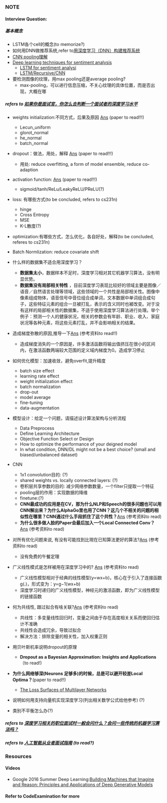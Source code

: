 ### NOTE

#### Interview Question:

##### 基本概念

+ LSTM各个cell的概念(to memorize?)
+ 如何用DNN做推荐系统,refer to[用深度学习（DNN）构建推荐系统](https://zhuanlan.zhihu.com/p/25343518?utm_source=itdadao&utm_medium=referral)
+ [CNN pooling理解](http://blog.csdn.net/jiejinquanil/article/details/50042791)
+ [Deep learning techniques for sentiment analysis](https://www.quora.com/How-is-deep-learning-used-in-sentiment-analysis)
  + [LSTM for sentiment analysi](http://deeplearning.net/tutorial/lstm.html)
  + [LSTM/Recursive/CNN](https://cs224d.stanford.edu/reports/Shirani-MehrH.pdf)
+ 要检测图像的纹理，用max pooling还是average pooling?
  + max-pooling，可以进行信息压缩，不关心纹理的具体位置，而是否出现，大概在哪


##### refers to [如果你是面试官，你怎么去判断一个面试者的深度学习水平](https://www.zhihu.com/question/41233373)

+ weights initialization:不同方式，后果及原因 [Ans](https://www.zhihu.com/question/41233373) (paper to read!!!)
  + Lecun_uniform
  + glorot_normal
  + he_normal
  + batch_normal
+ dropout：做法，用处，解释 [Ans](https://www.zhihu.com/question/41233373) (paper to read!!!)
  + 用处: reduce overfitting, a form of model ensemble, reduce co-adaption
+ activation function: [Ans](https://www.zhihu.com/question/41233373) (paper to read!!!)
  + sigmoid/tanh/ReLu/LeakyReLU/PReLU(?)
+ loss: 有哪些方式(to be concluded, refers to cs231n)
  + hinge
  + Cross Entropy
  + MSE
  + K-L散度(?)
+ optimization:有哪些方式，怎么优化，各自好处，解释(to be concluded, referes to cs231n)
+ Batch Normlization: reduce covariate shift
+ 什么样的数据集不适合用深度学习？
  + **数据集太小**，数据样本不足时，深度学习相对其它机器学习算法，没有明显优势。
  + **数据集没有局部相关特性** ，目前深度学习表现比较好的领域主要是图像／语音／自然语言处理等领域，这些领域的一个共性是局部相关性。图像中像素组成物体，语音信号中音位组合成单词，文本数据中单词组合成句子，这些特征元素的组合一旦被打乱，表示的含义同时也被改变。对于没有这样的局部相关性的数据集，不适于使用深度学习算法进行处理。举个例子：预测一个人的健康状况，相关的参数会有年龄、职业、收入、家庭状况等各种元素，将这些元素打乱，并不会影响相关的结果。
+ 造成梯度弥散的原因,推导一下[Ans](https://www.zhihu.com/question/41233373) (参考资料to read!!)
  + 造成梯度消失的一个原因是，许多激活函数将输出值挤压在很小的区间内，在激活函数两端较大范围的定义域内梯度为0。造成学习停止
+ 如何优化模型：加速收敛，避免overfit,提升精度
  + batch size effect
  + learning rate effect
  + weight initialization effect
  + batch normalization
  + drop-out
  + model average
  + fine-tuning
  + data-augmentation
+ 模型设计：给定一个问题，请描述设计算法架构与分析流程
  + Data Preprocess
  + Define Learning Architecture
  + Objective Function Select or Design
  + How to optimize the performance of your deigned model
  + In what condition, DNN/DL might not be a best choice? (small and biased/unbalanced dataset)
+ CNN
  + 1x1 convolution目的: (?)
  + shared weights vs. locally connected layers: (?)
  + 卷积层共享参数的目的: 减少网络参数数量，一个filter只提取一个特征
  + pooling层的作用：实现数据的降维
  + finetune:(?)
  + **CNN最成功的应用是在CV，那为什么NLP和Speech的很多问题也可以用CNN解出来？为什么AlphaGo里也用了CNN？这几个不相关的问题的相似性在哪里？CNN通过什么手段抓住了这个共性？**[Ans](https://www.zhihu.com/question/41233373) (参考资料to read)
  + **为什么很多做人脸的Paper会最后加入一个Local Connected Conv？**[Ans](https://www.zhihu.com/question/41233373) (参考资料to read)
+ 对所有优化问题来说, 有没有可能找到比現在已知算法更好的算法?[Ans](https://www.zhihu.com/question/41233373) (参考资料to read)
  + 没有免费的午餐定理
+ 广义线性模式是怎样被用在深度学习中的? [Ans](https://www.zhihu.com/question/41233373) (参考资料to read)
  + 广义线性模型相对于经典的线性模型(y=wx+b)，核心在于引入了连接函数g(.)，形式变为：y=g−1(wx+b)
  + 深度学习时递归的广义线性模型，神经元的激活函数，即为广义线性模型的链接函数
+ 何为共线性, 跟过拟合有啥关联?[Ans](https://www.zhihu.com/question/41233373) (参考资料to read)
  + 共线性：多变量线性回归时，变量之间由于存在高度相关关系而使回归估计不准确
  + 共线性会造成冗余，导致过拟合
  + 解决方法：排除变量的相关性，加入权重正则
+ 用贝叶斯机率说明dropout的原理
  + **Dropout as a Bayesian Approximation: Insights and Applications**（to read!)
+ **为什么网络够深(Neurons 足够多)的时候，总是可以避开较差Local Optima？**(paper to read!!)
  + [The Loss Surfaces of Multilayer Networks](https://zhuanlan.zhihu.com/)


+ 说明如何用支持向量机实现深度学习(列出相关数学公式给他参考) (?)
+ 类别不平衡怎么办(?)


##### refers to [深度学习相关的职位面试时一般会问什么？会问一些传统的机器学习算法吗？](https://www.zhihu.com/question/54308150)

##### refers to [人工智能从业者面试指南](https://mp.weixin.qq.com/s?__biz=MzIzNzY5NDM2Nw==&mid=2247483961&idx=1&sn=007f5ffbaefb6388069f3cba1c9f80bd&chksm=e8c5fec9dfb277df961e5dd99a5161fdb953522ea9d6495e137316cf29f97e2f3c9b1eeec701#rd) (to read?)


### Resources

#### Videos

+ Google 2016 Summer Deep Learning:[Building Machines that Imagine and Reason: Principles and Applications of Deep Generative Models](http://videolectures.net/deeplearning2016_mohamed_generative_models/)

#### Refer to CodeExamination for more
